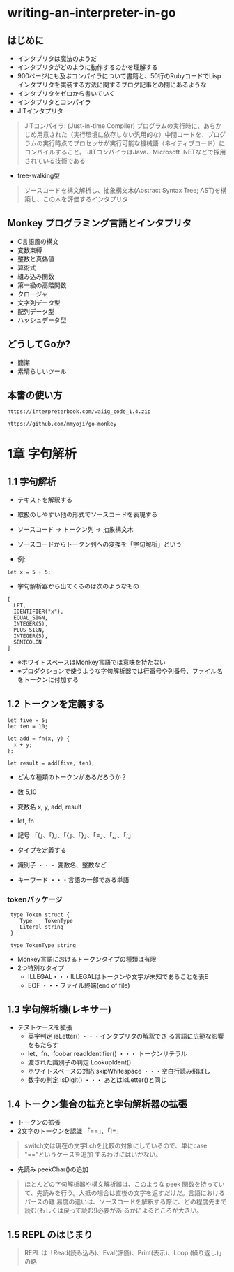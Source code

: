 # writing-an-interpreter-in-go

## はじめに

- インタプリタは魔法のようだ
- インタプリタがどのように動作するのかを理解する
- 900ページにも及ぶコンパイラについて書籍と、50行のRubyコードでLispインタプリタを実装する方法に関するブログ記事との間にあるような
- インタプリタをゼロから書いていく
- インタプリタとコンパイラ
- JITインタプリタ

> JITコンパイラ: (Just-in-time Compiler)
> プログラムの実行時に、あらかじめ用意された（実行環境に依存しない汎用的な）中間コードを、プログラムの実行時点でプロセッサが実行可能な機械語（ネイティブコード）にコンパイルすること。
> JITコンパイラはJava、Microsoft .NETなどで採用されている技術である

- tree-walking型

> ソースコードを構文解析し、抽象構文木(Abstract Syntax Tree; AST)を構築し、この木を評価するインタプリタ

## Monkey プログラミング言語とインタプリタ

- C言語風の構文
- 変数束縛
- 整数と真偽値
- 算術式
- 組み込み関数
- 第一級の高階関数
- クロージャ
- 文字列データ型
- 配列データ型
- ハッシュデータ型

## どうしてGoか?

- 簡潔
- 素晴らしいツール

## 本書の使い方

```
https://interpreterbook.com/waiig_code_1.4.zip
```
```
https://github.com/mmyoji/go-monkey
```

# 1章 字句解析

## 1.1 字句解析

- テキストを解釈する
- 取扱のしやすい他の形式でソースコードを表現する
- ソースコード -> トークン列 -> 抽象構文木
- ソースコードからトークン列への変換を「字句解析」という

- 例:

```
let x = 5 + 5;
```

- 字句解析器から出てくるのは次のようなもの

```
[
  LET,
  IDENTIFIER("x"),
  EQUAL_SIGN,
  INTEGER(5),
  PLUS_SIGN,
  INTEGER(5),
  SEMICOLON
]
```

- ※ホワイトスペースはMonkey言語では意味を持たない
- ※プロダクションで使うような字句解析器では行番号や列番号、ファイル名をトークンに付加する

## 1.2 トークンを定義する

```
let five = 5;
let ten = 10;

let add = fn(x, y) {
  x + y;
};

let result = add(five, ten);
```

- どんな種類のトークンがあるだろうか？
 - 数 5,10
 - 変数名 x, y, add, result
 - let, fn
 - 記号 「(」、「)」、「{」、「}」、「=」、「,」、「;」

- タイプを定義する
 - 識別子 ・・・ 変数名、整数など
 - キーワード ・・・言語の一部である単語

 ### tokenパッケージ

```
 type Token struct {
 	Type    TokenType
 	Literal string
 }

 type TokenType string
 ```

 - Monkey言語におけるトークンタイプの種類は有限
 - 2つ特別なタイプ
   - ILLEGAL・・・ILLEGALはトークンや文字が未知であることを表E
   - EOF ・・・ファイル終端(end of file)

## 1.3 字句解析機(レキサー)

- テストケースを拡張
  - 英字判定 isLetter() ・・・インタプリタの解釈でき る言語に広範な影響をもたらす
  - let、fn、foobar readIdentifier() ・・・ トークンリテラル
  - 渡された識別子の判定 LookupIdent()
  - ホワイトスペースの対応 skipWhitespace ・・・空白行読み飛ばし
  - 数字の判定 isDigit() ・・・ あとはisLetter()と同じ

## 1.4 トークン集合の拡充と字句解析器の拡張

- トークンの拡張
- 2文字のトークンを認識 「==」、「!=」

> switch文は現在の文字l.chを比較の対象にしているので、単にcase "=="というケースを追加 するわけにはいかない。

- 先読み peekChar()の追加

> ほとんどの字句解析器や構文解析器は、このような peek 関数を持っていて、先読みを行う。大抵の場合は直後の文字を返すだけだ。言語におけるパースの難 易度の違いは、ソースコードを解釈する際に、どの程度先まで読む(もしくは戻って読む!)必要があ るかによるところが大きい。

## 1.5 REPL のはじまり

> REPL は「Read(読み込み)、Eval(評価)、Print(表示)、Loop (繰り返し)」の略
